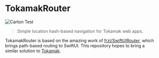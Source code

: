 # TokamakRouter

![Carton Test](https://github.com/lorenalexm/TokamakRouter/actions/workflows/test.yml/badge.svg)


> Simple location hash-based navigation for Tokamak web apps.

TokamakRouter is based on the amazing work of [frzi/SwiftUIRouter](https://github.com/frzi/SwiftUIRouter/), which brings path-based routing to SwiftUI. This repository hopes to bring a similar solution to [Tokamak](https://tokamak.dev).
